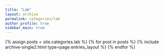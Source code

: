 ```yaml
---
title: "Lab"
layout: archive
permalink: categories/lab
author_profile: true
sidebar_main: true
---
```



{% assign posts = site.categories.lab %}
{% for post in posts %} {% include archive-single2.html type=page.entries_layout %} {% endfor %}